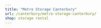 ```yaml
---
title: "Metro Storage Canterbury"
url: /canterbury/metro-storage-canterbury/
shop: storage rental
---
```

